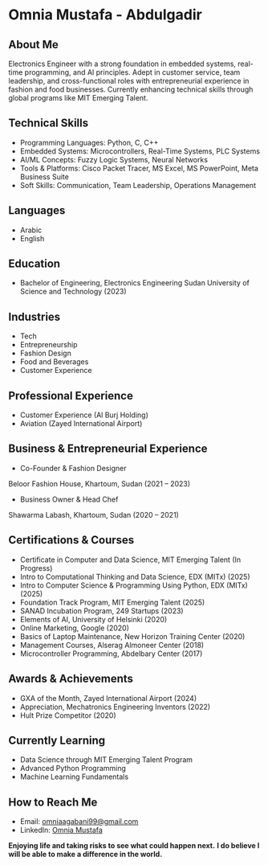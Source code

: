 # Omnia Mustafa - Abdulgadir

## About Me

Electronics Engineer with a strong foundation in embedded systems,
real-time programming, and AI principles. Adept in customer service,
team leadership, and cross-functional roles with entrepreneurial
experience in fashion and food businesses. Currently enhancing
technical skills through global programs like MIT Emerging Talent.

## Technical Skills

- Programming Languages: Python, C, C++
- Embedded Systems: Microcontrollers, Real-Time Systems, PLC Systems
- AI/ML Concepts: Fuzzy Logic Systems, Neural Networks
- Tools & Platforms: Cisco Packet Tracer,
MS Excel, MS PowerPoint, Meta Business Suite
- Soft Skills: Communication, Team Leadership, Operations Management

## Languages

- Arabic
- English

## Education

- Bachelor of Engineering, Electronics Engineering
  Sudan University of Science and Technology (2023)

## Industries

- Tech
- Entrepreneurship
- Fashion Design
- Food and Beverages
- Customer Experience

## Professional Experience

- Customer Experience (Al Burj Holding)
- Aviation (Zayed International Airport)
  
## Business & Entrepreneurial Experience

- Co-Founder & Fashion Designer
  
Beloor Fashion House, Khartoum, Sudan                           (2021 – 2023)

- Business Owner & Head Chef
  
Shawarma Labash, Khartoum, Sudan                                (2020 – 2021)

## Certifications & Courses

- Certificate in Computer and Data Science, MIT Emerging Talent     (In Progress)
- Intro to Computational Thinking and Data Science, EDX (MITx)     (2025)
- Intro to Computer Science & Programming Using Python, EDX (MITx)   (2025)
- Foundation Track Program, MIT Emerging Talent                 (2025)
- SANAD Incubation Program, 249 Startups                          (2023)
- Elements of AI, University of Helsinki                         (2020)
- Online Marketing, Google                                   (2020)
- Basics of Laptop Maintenance, New Horizon Training Center        (2020)
- Management Courses, Alserag Almoneer Center                    (2018)
- Microcontroller Programming, Abdelbary Center                  (2017)

## Awards & Achievements

- GXA of the Month, Zayed International Airport                      (2024)
- Appreciation, Mechatronics Engineering Inventors                   (2022)
- Hult Prize Competitor                                              (2020)

## Currently Learning

- Data Science through MIT Emerging Talent Program
- Advanced Python Programming
- Machine Learning Fundamentals

## How to Reach Me

- Email: <omniaagabani99@gmail.com>
- LinkedIn: [Omnia Mustafa](https://www.linkedin.com/in/omniamustafa)

**Enjoying life and taking risks to see what could happen next.**
**I do believe I will be able to make a difference in the world.**
